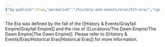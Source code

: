 ```yaml
---
{"dg-publish":true,"permalink":"/history-and-events/eras/5th-era/","updated":"2025-06-10T19:03:25.914+01:00"}
---
```


The Era was defined by the fall of the [[History & Events/Grayfall Empire\|Grayfall Empire]] and the rise of [[Locations/The Dawn Empire/The Dawn Empire\|The Dawn Empire]]. Please refer to [[History & Events/Eras/Historical Eras\|Historical Eras]] for more information. 
